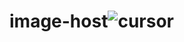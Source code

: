 # image-host![cursor](https://github.com/Pasanmahee/image-host/assets/44432445/f5a57bda-c144-4e52-af4f-a7e4aa50b680)
